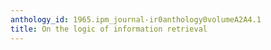 ```yaml
---
anthology_id: 1965.ipm_journal-ir0anthology0volumeA2A4.1
title: On the logic of information retrieval
---
```

